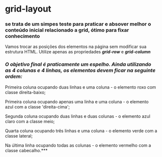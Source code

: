 # grid-layout
### se trata de um simpes teste para praticar e absover melhor o conteúdo inicial relacionado a grid, ótimo para fixar conhecimento

Vamos trocar as posições dos elementos na página sem modificar sua estrutura HTML. Utilize apenas as propriedades ***grid-row*** e ***grid-column***


### ***O objetivo final é praticamente um espelho. Ainda utilizando as 4 colunas e 4 linhas, os elementos devem ficar na seguinte ordem:***

Primeira coluna ocupando duas linhas e uma coluna - o elemento roxo com classe direita-baixo;

Primeira coluna ocupando apenas uma linha e uma coluna - o elemento azul com a classe 'direita-cima';

Segunda coluna ocupando duas linhas e duas colunas - o elemento azul claro com a classe meio;

Quarta coluna ocupando três linhas e uma coluna - o elemento verde com a classe lateral;

Na última linha ocupando todas as colunas - o elemento vermelho com a classe cabecalho.***
